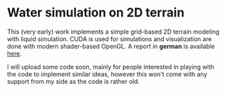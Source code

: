 # Water simulation on 2D terrain

This (very early) work implements a simple grid-based 2D terrain modeling with liquid simulation. CUDA is used for simulations and visualization are done with modern shader-based OpenGL.
A report in **german** is available [here](https://drive.google.com/open?id=11JHhqISbFBbvi_j3kJsj8EUanhBGpt9j).

I will upload some code soon, mainly for people interested in playing with the code to implement similar ideas, however this won't come with any support from my side as the code is rather old.
